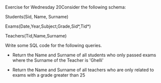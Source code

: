 Exercise for Wednesday 20Consider the following schema: 

Students(Sid, Name, Surname)

Exams(Date,Year,Subject,Grade,Sid*,Tid*)

Teachers(Tid,Name,Surname)

Write some SQL code for the following queries.

- Return the Name and Surname of all students who only passed exams where the Surname of the Teacher is 'Ghelli'

- Return the Name and Surname of all teachers who are only related to exams with a grade greater than 25

